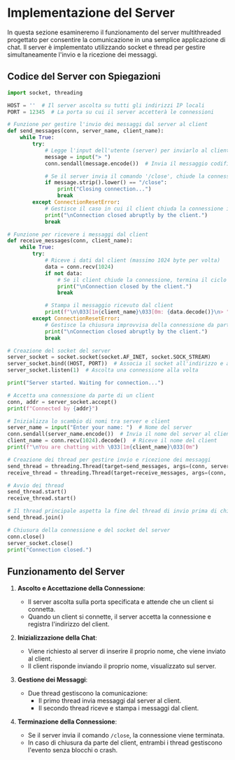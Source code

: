 # Implementazione del Server

In questa sezione esamineremo il funzionamento del server multithreaded progettato per consentire la comunicazione in una semplice applicazione di chat. Il server è implementato utilizzando socket e thread per gestire simultaneamente l'invio e la ricezione dei messaggi.

## Codice del Server con Spiegazioni

```python
import socket, threading

HOST = ''  # Il server ascolta su tutti gli indirizzi IP locali
PORT = 12345  # La porta su cui il server accetterà le connessioni

# Funzione per gestire l'invio dei messaggi dal server al client
def send_messages(conn, server_name, client_name):
    while True:
        try:
            # Legge l'input dell'utente (server) per inviarlo al client
            message = input("> ")
            conn.sendall(message.encode())  # Invia il messaggio codificato al client

            # Se il server invia il comando '/close', chiude la connessione
            if message.strip().lower() == "/close":
                print("Closing connection...")
                break
        except ConnectionResetError:
            # Gestisce il caso in cui il client chiuda la connessione inaspettatamente
            print("\nConnection closed abruptly by the client.")
            break

# Funzione per ricevere i messaggi dal client
def receive_messages(conn, client_name):
    while True:
        try:
            # Riceve i dati dal client (massimo 1024 byte per volta)
            data = conn.recv(1024)
            if not data:
                # Se il client chiude la connessione, termina il ciclo
                print("\nConnection closed by the client.")
                break

            # Stampa il messaggio ricevuto dal client
            print(f"\n\033[1m{client_name}\033[0m: {data.decode()}\n> ", end="")
        except ConnectionResetError:
            # Gestisce la chiusura improvvisa della connessione da parte del client
            print("\nConnection closed abruptly by the client.")
            break

# Creazione del socket del server
server_socket = socket.socket(socket.AF_INET, socket.SOCK_STREAM)
server_socket.bind((HOST, PORT))  # Associa il socket all'indirizzo e alla porta specificati
server_socket.listen(1)  # Ascolta una connessione alla volta

print("Server started. Waiting for connection...")

# Accetta una connessione da parte di un client
conn, addr = server_socket.accept()
print(f"Connected by {addr}")

# Inizializza lo scambio di nomi tra server e client
server_name = input("Enter your name: ")  # Nome del server
conn.sendall(server_name.encode())  # Invia il nome del server al client
client_name = conn.recv(1024).decode()  # Riceve il nome del client
print(f"\nYou are chatting with \033[1m{client_name}\033[0m")

# Creazione dei thread per gestire invio e ricezione dei messaggi
send_thread = threading.Thread(target=send_messages, args=(conn, server_name, client_name), daemon=True)
receive_thread = threading.Thread(target=receive_messages, args=(conn, client_name), daemon=True)

# Avvio dei thread
send_thread.start()
receive_thread.start()

# Il thread principale aspetta la fine del thread di invio prima di chiudere il server
send_thread.join()

# Chiusura della connessione e del socket del server
conn.close()
server_socket.close()
print("Connection closed.")
```

## Funzionamento del Server

1. **Ascolto e Accettazione della Connessione**:

   - Il server ascolta sulla porta specificata e attende che un client si connetta.
   - Quando un client si connette, il server accetta la connessione e registra l'indirizzo del client.

2. **Inizializzazione della Chat**:

   - Viene richiesto al server di inserire il proprio nome, che viene inviato al client.
   - Il client risponde inviando il proprio nome, visualizzato sul server.

3. **Gestione dei Messaggi**:

   - Due thread gestiscono la comunicazione:
     - Il primo thread invia messaggi dal server al client.
     - Il secondo thread riceve e stampa i messaggi dal client.

4. **Terminazione della Connessione**:
   - Se il server invia il comando `/close`, la connessione viene terminata.
   - In caso di chiusura da parte del client, entrambi i thread gestiscono l'evento senza blocchi o crash.
